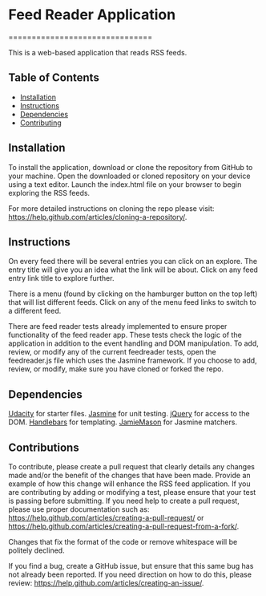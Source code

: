 # Feed Reader Application
===============================

This is a web-based application that reads RSS feeds.

## Table of Contents

* [Installation](#installation)
* [Instructions](#instructions)
* [Dependencies](#dependencies)
* [Contributing](#contributing)

## Installation

To install the application, download or clone the repository from GitHub to your machine. Open the downloaded or cloned repository on your device using a text editor. Launch the index.html file on your browser to begin exploring the RSS feeds. 

For more detailed instructions on cloning the repo please visit: https://help.github.com/articles/cloning-a-repository/.

## Instructions

On every feed there will be several entries you can click on an explore. The entry title will give you an idea what the link will be about. Click on any feed entry link title to explore further. 

There is a menu (found by clicking on the hamburger button on the top left) that will list different feeds. Click on any of the menu feed links to switch to a different feed. 

There are feed reader tests already implemented to ensure proper functionality of the feed reader app. These tests check the logic of the application in addition to the event handling and DOM manipulation. To add, review, or modify any of the current feedreader tests, open the feedreader.js file which uses the Jasmine framework. If you choose to add, review, or modify, make sure you have cloned or forked the repo. 

## Dependencies

[Udacity](https://github.com/udacity) for starter files.
[Jasmine](http://jasmine.github.io/) for unit testing.
[jQuery](https://jquery.com/) for access to the DOM.
[Handlebars](https://handlebarsjs.com/) for templating.
[JamieMason](https://github.com/JamieMason/Jasmine-Matchers) for Jasmine matchers.

## Contributions

To contribute, please create a pull request that clearly details any changes made and/or the benefit of the changes that have been made. Provide an example of how this change will enhance the RSS feed application. If you are contributing by adding or modifying a test, please ensure that your test is passing before submitting. If you need help to create a pull request, please use proper documentation such as: https://help.github.com/articles/creating-a-pull-request/ or https://help.github.com/articles/creating-a-pull-request-from-a-fork/.

Changes that fix the format of the code or remove whitespace will be politely declined.

If you find a bug, create a GitHub issue, but ensure that this same bug has not already been reported. If you need direction on how to do this, please review: https://help.github.com/articles/creating-an-issue/.

